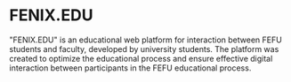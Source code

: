 # FENIX.EDU
"FENIX.EDU" is an educational web platform for interaction between FEFU students and faculty, developed by university students.  The platform was created to optimize the educational process and ensure effective digital interaction between participants in the FEFU educational process.
